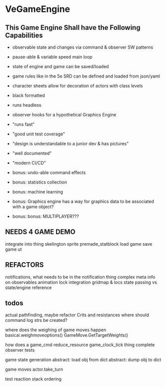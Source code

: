 # VeGameEngine

## This Game Engine Shall have the Following Capabilities
* observable state and changes via command & observer SW patterns
* pause-able & variable speed main loop 
* state of engine and game can be saved/loaded
* game rules like in the 5e SRD can be defined and loaded from json/yaml
* character sheets allow for decoration of actors with class levels
* black formatted
* runs headless
* observer hooks for a hypothetical Graphics Engine
* "runs fast"
* "good unit test coverage"
* "design is understandable to a junior dev & has pictures"
* "well documented"
* "modern CI/CD"

* bonus: undo-able command effects
* bonus: statistics collection
* bonus: machine learning
* bonus: Graphics engine has a way for graphics data to be associated with a game object?
* bonus: bonus: MULTIPLAYER???




## NEEDS 4 GAME DEMO
integrate into thing
skelington sprite
premade_statblock
load game
save game
ut

## REFACTORS
notifications, what needs to be in the notification thing
complex meta info on observables
animation lock integration
gridmap & locs
state passing vs state/engine reference


## todos
actual pathfinding, maybe refactor
Crits and resistances
where should command log strs be created?

where does the weighing of game moves happen
    basicai.weighmoveoptions()
    GameMove.GetTargetWeights()
    
how does a game_cmd reduce_resource
game_clock_tick thing
complete observer tests

game state generation
abstract: load obj from dict
abstract: dump obj to dict

game moves
actor.take_turn

test reaction stack ordering